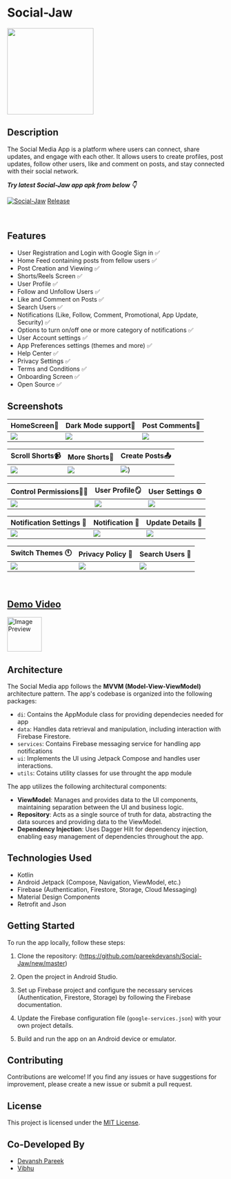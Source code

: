 # Social-Jaw

<img src="https://github.com/pareekdevansh/Social-Jaw/assets/80385154/eb8a4901-fc9d-4e6f-8d2f-ad84a9780997" height="200">

## Description

The Social Media App is a platform where users can connect, share updates, and engage with each other. It allows users to create profiles, post updates, follow other users, like and comment on posts, and stay connected with their social network.

***Try latest Social-Jaw app apk from below 👇***

[![Social-Jaw](https://github.com/pareekdevansh/Social-Jaw/assets/80385154/ff67b7df-2718-4c1b-93dc-59cfa025a54a)](https://github.com/pareekdevansh/Social-Jaw/releases/download/android-app/release.version.1.apk)
[Release](https://github.com/pareekdevansh/Social-Jaw/releases/download/android-app/release.version.1.apk) 



<br />

## Features

- User Registration and Login with Google Sign in ✅
- Home Feed containing posts from fellow users ✅
- Post Creation and Viewing ✅
- Shorts/Reels Screen ✅
- User Profile ✅
- Follow and Unfollow Users ✅
- Like and Comment on Posts ✅
- Search Users ✅
- Notifications (Like, Follow, Comment, Promotional, App Update, Security) ✅
- Options to turn on/off one or more category of notifications ✅
- User Account settings ✅
- App Preferences settings (themes and more) ✅
- Help Center ✅
- Privacy Settings ✅
- Terms and Conditions ✅
- Onboarding Screen ✅
- Open Source ✅

## Screenshots

|   HomeScreen🏡    | Dark Mode support🌛   |   Post Comments💬   
|---	|---	|---
|  ![](https://github.com/Joaquin144/CoinTrivia/assets/80385154/90f9e70f-b3a5-46e0-a076-08763d00d7ee)    |  ![](https://github.com/Joaquin144/CoinTrivia/assets/80385154/9964d7a9-66c0-42cd-925b-ab3e80a64e81)    |   ![](https://github.com/Joaquin144/CoinTrivia/assets/80385154/76c30947-69d3-4946-b6a0-5fe385511866)    

|   Scroll Shorts📹  |   More Shorts🎥    | Create Posts📤   |
|---    |---	|---	|
|   ![](https://github.com/Joaquin144/CoinTrivia/assets/80385154/1d5d3abb-4258-4de3-8560-895e5e3f9a25)    |   ![](https://github.com/Joaquin144/CoinTrivia/assets/80385154/e606dbbb-64c1-4d87-b956-1ec938ee25f3)      |   ![](https://github.com/Joaquin144/CoinTrivia/assets/80385154/4efda8ba-cbc5-4e98-aa2e-945e7a7ca9e8))

|   Control Permissions👮‍♂️    | User Profile🪞    |   User Settings ⚙️  
|---	|---	|---
|  ![](https://github.com/Joaquin144/CoinTrivia/assets/80385154/60c39ae1-5fec-403e-8df9-cbb620c5832e)    |  ![](https://github.com/Joaquin144/CoinTrivia/assets/80385154/83b1ef74-0f0a-4cd8-811d-e68ecba72cae)    |   ![](https://github.com/Joaquin144/CoinTrivia/assets/80385154/1851b59f-28cf-41b6-a345-f9bc8318babd)    

|   Notification Settings 🔔 |   Notification 📩   | Update Details 📝  |
|---    |---	|---	|
|   ![](https://github.com/Joaquin144/CoinTrivia/assets/80385154/080a9056-8295-4594-82d6-fa136ab7a756)    |   ![](https://github.com/Joaquin144/CoinTrivia/assets/80385154/35e6fae0-b405-4ee3-98c0-2432e288e7ab)      |   ![](https://github.com/Joaquin144/CoinTrivia/assets/80385154/5d17d9e6-81b9-42d1-8e3f-318913a1914b)

|   Switch Themes 🕚 |   Privacy Policy 🔐   | Search Users 🔎  |
|---    |---	|---	|
|   ![](https://github.com/Joaquin144/CoinTrivia/assets/80385154/50bf06ab-f290-45ad-8fbe-75f1ecb9f75e)    |   ![](https://github.com/Joaquin144/CoinTrivia/assets/80385154/a2a711a3-35ea-4f1f-9253-37ca511ae5f5)      |   ![](https://github.com/Joaquin144/CoinTrivia/assets/80385154/248177c7-9eea-4b79-a5bc-48a31c9e417a)
<br />

## [Demo Video](https://youtu.be/gNEl4rkXrrE)
<img src="https://github.com/pareekdevansh/Social-Jaw/assets/80385154/ffce81d8-449c-48b4-81e3-b752a91518d9" alt="Image Preview" height="80" href="https://youtu.be/gNEl4rkXrrE">

## Architecture

The Social Media app follows the **MVVM (Model-View-ViewModel)** architecture pattern. The app's codebase is organized into the following packages:

- `di`: Contains the AppModule class for providing dependecies needed for app
- `data`: Handles data retrieval and manipulation, including interaction with Firebase Firestore.
- `services`: Contains Firebase messaging service for handling app notifications
- `ui`: Implements the UI using Jetpack Compose and handles user interactions.
- `utils`: Cotains utility classes for use throught the app module

The app utilizes the following architectural components:

- **ViewModel**: Manages and provides data to the UI components, maintaining separation between the UI and business logic.
- **Repository**: Acts as a single source of truth for data, abstracting the data sources and providing data to the ViewModel.
- **Dependency Injection**: Uses Dagger Hilt for dependency injection, enabling easy management of dependencies throughout the app.

## Technologies Used

- Kotlin
- Android Jetpack (Compose, Navigation, ViewModel, etc.)
- Firebase (Authentication, Firestore, Storage, Cloud Messaging)
- Material Design Components
- Retrofit and Json

## Getting Started

To run the app locally, follow these steps:

1. Clone the repository: (https://github.com/pareekdevansh/Social-Jaw/new/master)

2. Open the project in Android Studio.

3. Set up Firebase project and configure the necessary services (Authentication, Firestore, Storage) by following the Firebase documentation.

4. Update the Firebase configuration file (`google-services.json`) with your own project details.

5. Build and run the app on an Android device or emulator.

## Contributing

Contributions are welcome! If you find any issues or have suggestions for improvement, please create a new issue or submit a pull request.

## License

This project is licensed under the [MIT License](LICENSE).

## Co-Developed By

- [Devansh Pareek](https://github.com/pareekdevansh)
- [Vibhu](https://github.com/Joaquin144)
